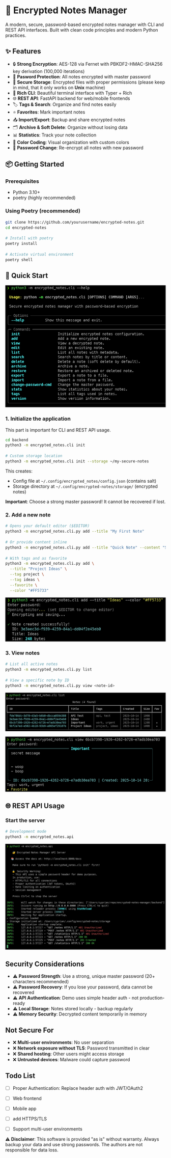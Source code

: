 # 🔐 Encrypted Notes Manager

A modern, secure, password-based encrypted notes manager with CLI and REST API interfaces.
Built with clean code principles and modern Python practices.

## ✨ Features

- 🔒 **Strong Encryption**: AES-128 via Fernet with PBKDF2-HMAC-SHA256 key derivation (100,000 iterations)
- 🔑 **Pasword Protection**: All notes encrypted with master password
- 💾 **Secure Storage**: Encrypted files with proper permissions (please keep in mind, that it only works on **Unix** machine)
- 🎨 **Rich CLI**: Beautiful terminal interface with Typer + Rich
- 🌐 **REST API**: FastAPI backend for web/mobile frontends
- 🏷️ **Tags & Search**: Organize and find notes easily
- ⭐ **Favorites**: Mark important notes
- 📤 **Import/Export**: Backup and share encrypted notes
- 🗂️ **Archive & Soft Delete**: Organize without losing data
- 📊 **Statistics**: Track your note collection
- 🎨 **Color Coding**: Visual organization with custom colors
- 🔄 **Password Change**: Re-encrypt all notes with new password

## 📦 Getting Started

### Prerequisites

- Python 3.10+
- poetry (highly recommended)

### Using Poetry (recommended)

```bash
git clone https://github.com/yourusername/encrypted-notes.git
cd encrypted-notes

# Install with poetry
poetry install

# Activate virtual environment
poetry shell
```

## 🚀 Quick Start

![CLI Help](docs/cli_help.png)

### 1. Initialize the application

This part is important for CLI and REST API usage.

```bash
cd backend
python3 -m encrypted_notes.cli init

# Custom storage location
python3 -m encrypted_notes.cli init --storage ~/my-secure-notes
```

This creates:

- Config file at `~/.config/encrypted_notes/config.json` (contains salt)
- Storage directory at `~/.config/encrypted-notes/storage/` (encrypted notes)

**Important**: Choose a strong master password! It cannot be recovered if lost.

### 2. Add a new note

```bash
# Opens your default editor ($EDITOR)
python3 -m encrypted_notes.cli.py add --title "My First Note"

# Or provide content inline
python3 -m encrypted_notes.cli.py add --title "Quick Note" --content "Secret information"

# With tags and as favorite
python3 -m encrypted_notes.cli.py add \
  --title "Project Ideas" \
  --tag project \
  --tag ideas \
  --favorite \
  --color "#FF5733"
```

![CLI Add](docs/cli_add.png)

### 3. View notes

```bash
# List all active notes
python3 -m encrypted_notes.cli.py list

# View a specific note by ID
python3 -m encrypted_notes.cli.py view <note-id>
```

![CLI List](docs/cli_list.png)

![CLI View](docs/cli_view.png)

## 🌐 REST API Usage

### Start the server

```bash
# Development mode
python3 -m encrypted_notes.api
```

![API Showcase](docs/api_showcase.png)

## Security Considerations

- ⚠️ **Password Strength**: Use a strong, unique master password (20+ characters recommended)
- ⚠️ **Password Recovery**: If you lose your password, data cannot be recovered
- ⚠️ **API Authentication**: Demo uses simple header auth - not production-ready
- ⚠️ **Local Storage**: Notes stored locally - backup regularly
- ⚠️ **Memory Security**: Decrypted content temporarily in memory

## Not Secure For

- ❌ **Multi-user environments**: No user separation
- ❌ **Network exposure without TLS**: Password transmitted in clear
- ❌ **Shared hosting**: Other users might access storage
- ❌ **Untrusted devices**: Malware could capture password

## Todo List

- [ ] Proper Authentication: Replace header auth with JWT/OAuth2
- [ ] Web frontend
- [ ] Mobile app
- [ ] add HTTPS/TLS
- [ ] Support multi-user environments



⚠️ **Disclaimer**: This software is provided "as is" without warranty. Always backup your data and use strong passwords. The authors are not responsible for data loss.
